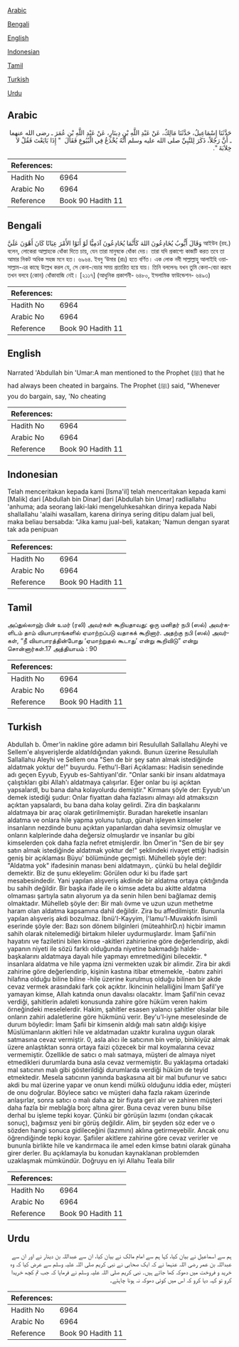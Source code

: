 [Arabic](#arabic)

[Bengali](#bengali)

[English](#english)

[Indonesian](#indonesian)

[Tamil](#tamil)

[Turkish](#turkish)

[Urdu](#urdu)

## Arabic


<div dir="rtl" lang="ar" style={{fontSize:'larger',backgroundColor:'#f8f9fa',padding:20}}>
حَدَّثَنَا إِسْمَاعِيلُ، حَدَّثَنَا مَالِكٌ، عَنْ عَبْدِ اللَّهِ بْنِ دِينَارٍ، عَنْ عَبْدِ اللَّهِ بْنِ عُمَرَ ـ رضى الله عنهما ـ أَنَّ رَجُلاً، ذَكَرَ لِلنَّبِيِّ صلى الله عليه وسلم أَنَّهُ يُخْدَعُ فِي الْبُيُوعِ فَقَالَ ‏ "‏ إِذَا بَايَعْتَ فَقُلْ لاَ خِلاَبَةَ ‏"‏‏.‏
</div>
<div style={{backgroundColor:'#f8f9fa',padding:20, marginBottom: 10}}><table> <thead> <tr> <th>References:</th> <th></th> </tr> </thead> <tbody><tr><td>Hadith No</td><td>6964</td></tr><tr><td>Arabic No</td><td>6964</td></tr><tr><td>Reference</td><td>Book 90 Hadith 11</td></tr></tbody></table></div>

## Bengali


<div dir="ltr" lang="bn" style={{fontSize:'larger',backgroundColor:'#f8f9fa',padding:20}}>
وَقَالَ أَيُّوبُ يُخَادِعُونَ اللهَ كَأَنَّمَا يُخَادِعُونَ آدَمِيًّا لَوْ أَتَوْا الأَمْرَ عِيَانًا كَانَ أَهْوَنَ عَلَيَّ আইউব (রহ.) বলেন, লোকেরা আল্লাহকে ধোঁকা দিতে চায়, যেন তারা মানুষকে ধোঁকা দেয়। তারা যদি প্রকাশ্যে কাজটি করত তবে তা আমার নিকট অধিক সহজ মনে হত। ৬৯৬৪. ইবনু ‘উমার (রাঃ) হতে বর্ণিত। এক লোক নবী সাল্লাল্লাহু আলাইহি ওয়াসাল্লাম-এর কাছে উল্লেখ করল যে, সে কেনা-বেচার সময় প্রতারিত হয়ে যায়। তিনি বললেনঃ যখন তুমি কেনা-বেচা করবে তখন বলবে (কোন) ধোঁকাবাজি নেই। [২১১৭] (আধুনিক প্রকাশনী- ৬৪৮০, ইসলামিক ফাউন্ডেশন- ৬৪৯৩)
</div>
<div style={{backgroundColor:'#f8f9fa',padding:20, marginBottom: 10}}><table> <thead> <tr> <th>References:</th> <th></th> </tr> </thead> <tbody><tr><td>Hadith No</td><td>6964</td></tr><tr><td>Arabic No</td><td>6964</td></tr><tr><td>Reference</td><td>Book 90 Hadith 11</td></tr></tbody></table></div>

## English


<div dir="ltr" lang="en" style={{fontSize:'larger',backgroundColor:'#f8f9fa',padding:20}}>
Narrated 'Abdullah bin 'Umar:A man mentioned to the Prophet (ﷺ) that he had always been cheated in bargains. The Prophet (ﷺ) said, "Whenever you do bargain, say, 'No cheating
</div>
<div style={{backgroundColor:'#f8f9fa',padding:20, marginBottom: 10}}><table> <thead> <tr> <th>References:</th> <th></th> </tr> </thead> <tbody><tr><td>Hadith No</td><td>6964</td></tr><tr><td>Arabic No</td><td>6964</td></tr><tr><td>Reference</td><td>Book 90 Hadith 11</td></tr></tbody></table></div>

## Indonesian


<div dir="ltr" lang="id" style={{fontSize:'larger',backgroundColor:'#f8f9fa',padding:20}}>
Telah menceritakan kepada kami [Isma'il] telah menceritakan kepada kami [Malik] dari [Abdullah bin Dinar] dari [Abdullah bin Umar] radliallahu 'anhuma; ada seorang laki-laki mengeluhkesahkan dirinya kepada Nabi shallallahu 'alaihi wasallam, karena dirinya sering ditipu dalam jual beli, maka beliau bersabda: "Jika kamu jual-beli, katakan; 'Namun dengan syarat tak ada penipuan
</div>
<div style={{backgroundColor:'#f8f9fa',padding:20, marginBottom: 10}}><table> <thead> <tr> <th>References:</th> <th></th> </tr> </thead> <tbody><tr><td>Hadith No</td><td>6964</td></tr><tr><td>Arabic No</td><td>6964</td></tr><tr><td>Reference</td><td>Book 90 Hadith 11</td></tr></tbody></table></div>

## Tamil


<div dir="ltr" lang="ta" style={{fontSize:'larger',backgroundColor:'#f8f9fa',padding:20}}>
அப்துல்லாஹ் பின் உமர் (ரலி) அவர்கள் கூறியதாவது: ஒரு மனிதர் நபி (ஸல்) அவர்களிடம் தாம் வியாபாரங்களில் ஏமாற்றப்படு வதாகக் கூறினார். அதற்கு நபி (ஸல்) அவர்கள், “நீ வியாபாரத்தின்போது ‘ஏமாற்றுதல் கூடாது’ என்று கூறிவிடு” என்று சொன்னார்கள்.17 அத்தியாயம் : 90
</div>
<div style={{backgroundColor:'#f8f9fa',padding:20, marginBottom: 10}}><table> <thead> <tr> <th>References:</th> <th></th> </tr> </thead> <tbody><tr><td>Hadith No</td><td>6964</td></tr><tr><td>Arabic No</td><td>6964</td></tr><tr><td>Reference</td><td>Book 90 Hadith 11</td></tr></tbody></table></div>

## Turkish


<div dir="ltr" lang="tr" style={{fontSize:'larger',backgroundColor:'#f8f9fa',padding:20}}>
Abdullah b. Ömer'in nakline göre adamın biri Resulullah Sallallahu Aleyhi ve Sellem'e alışverişIerde aldatıldığından yakındı. Bunun üzerine Resulullah Sallallahu Aleyhi ve Sellem ona "Sen de bir şey satın almak istediğinde aldatmak yoktur de!" buyurdu. Fethu'l-Bari Açıklaması: Hadisin senedinde adı geçen Eyyub, Eyyub es-Sahtiyanl'dir. "Onlar sanki bir insanı aldatmaya çalıştıkları gibi Allah'ı aldatmaya çalışırlar. Eğer onlar bu işi açıktan yapsaİardl, bu bana daha kolayolurdu demiştir." Kirmanı şöyle der: Eyyub'un demek istediği şudur: Onlar fiyattan daha fazlasını almayı ald atmaksızın açıktan yapsalardı, bu bana daha kolay gelirdi. Zira din başkalarını aldatmaya bir araç olarak getirilmemiştir. Buradan hareketle insanları aldatma ve onlara hile yapma yolunu tutup, günah işleyen kimseler insanların nezdinde bunu açıktan yapanlardan daha sevimsiz olmuşlar ve onların kalplerinde daha değersiz olmuşlardır ve insanlar bu gibi kimselerden çok daha fazla nefret etmişlerdir. İbn Ömer'in "Sen de bir şey satın almak istediğinde aldatmak yoktur de!" şeklindeki rivayet ettiği hadisin geniş bir açıklaması Büyu' bölümünde geçmişti. Mühelleb şöyle der: "Aldatma yok" ifadesinin manası beni aldatmayın,. çünkü bu helal değildir demektir. Biz de şunu ekleyelim: Görülen odur ki bu ifade şart mesabesindedir. Yani yapılan alışveriş akdinde bir aldatma ortaya çıktığında bu sahih değildir. Bir başka ifade ile o kimse adeta bu akitte aldatma olmaması şartıyla satın alıyorum ya da senin hilen beni bağlamaz demiş olmaktadır. Mühelleb şöyle der: Bir malı övme ve uzun uzun methetme haram olan aldatma kapsamına dahil değildir. Zira bu affedilmiştir. Bununla yapılan alışveriş akdi bozulmaz. İbnü'I-Kayyim, İ'lamu'l-Muvakkıfn isimli eserinde şöyle der: Bazı son dönem bilginleri (müteahhirD.n) hiçbir imamın sahih olarak nitelemediği birtakım hileler uydurmuşlardır. İmam Şafii'nin hayatını ve faziletini bilen kimse -akitleri zahirierine göre değerlendirip, akdi yapanın niyeti ile sözü farklı olduğunda niyetine bakmadığı halde- başkalarını aldatmaya dayalı hile yapmayı emretmediğini bilecektir. ° insanlara aldatma ve hile yapma izni vermekten uzak bir alimdir. Zira bir akdi zahirine göre değerlendirip, kişinin kastına itibar etmemekle, -batını zahiri hilafına olduğu biline biline -hile üzerine kurulmuş olduğu bilinen bir akde cevaz vermek arasındaki fark çok açıktır. İkincinin helalliğini İmam ŞafiI'ye yamayan kimse, Allah katında onun davalısı olacaktır. İmam Şafil'nin cevaz verdiği, şahitlerin adaleti konusunda zahire göre hüküm veren hakim örneğindeki meselelerdir. Hakim, şahitler esasen yalancı şahitler olsalar bile onların zahiri adaletlerine göre hükmünü verir. Bey'u'l-iyne meselesinde de durum böyledir: İmam Şafii bir kimsenin aldığı malı satın aldığı kişiye Müslümanların akitleri hile ve aldatmadan uzaktır kuralına uygun olarak satmasına cevaz vermiştir. 0, asla alıcı ile satıcının bin verip, binikiyüz almak üzere anlaştıktan sonra ortaya faizi çözecek bir mal koymalarına cevaz vermemiştir. Özellikle de satıcı o malı satmaya, müşteri de almaya niyet etmedikleri durumlarda buna asla cevaz vermemiştir. Bu yaklaşıma ortadaki mal satıcının malı gibi gösterildiği durumlarda verdiği hüküm de teyid etmektedir. Mesela satıcının yanında başkasına ait bir mal bufunur ve satıcı akdi bu mal üzerine yapar ve onun kendi mülkü olduğunu iddia eder, müşteri de onu doğrular. Böylece satıcı ve müşteri daha fazla rakam üzerinde anlaşırlar, sonra satıcı o malı daha az bir fiyata geri alır ve zahiren müşteri daha fazla bir meblağla borç altına girer. Buna cevaz veren bunu bilse derhal bu işleme tepki koyar. Çünkü bir görüşün lazımı (ondan çıkacak sonuç), bağımsız yeni bir görüş değildir. Alim, bir şeyden söz eder ve o sözden hangi sonuca gidileceğini (lazımını) aklına getirmeyebilir. Ancak onu öğrendiğinde tepki koyar. Şafiıler akitlere zahirine göre cevaz verirler ve bununla birlikte hile ve kandırmaca ile amel eden kimse batıni olarak günaha girer derler. Bu açıklamayla bu konudan kaynaklanan problemden uzaklaşmak mümkündür. Doğruyu en iyi Allahu Teala bilir
</div>
<div style={{backgroundColor:'#f8f9fa',padding:20, marginBottom: 10}}><table> <thead> <tr> <th>References:</th> <th></th> </tr> </thead> <tbody><tr><td>Hadith No</td><td>6964</td></tr><tr><td>Arabic No</td><td>6964</td></tr><tr><td>Reference</td><td>Book 90 Hadith 11</td></tr></tbody></table></div>

## Urdu


<div dir="rtl" lang="ur" style={{fontSize:'larger',backgroundColor:'#f8f9fa',padding:20}}>
ہم سے اسماعیل نے بیان کیا، کہا ہم سے امام مالک نے بیان کیا، ان سے عبداللہ بن دینار نے اور ان سے عبداللہ بن عمر رضی اللہ عنہما نے کہ ایک صحابی نے نبی کریم صلی اللہ علیہ وسلم سے عرض کیا کہ وہ خرید و فروخت میں دھوکہ کھا جاتے ہیں۔ نبی کریم صلی اللہ علیہ وسلم نے فرمایا کہ جب تم کچھ خریدا کرو تو کہہ دیا کرو کہ اس میں کوئی دھوکہ نہ ہونا چاہئے۔
</div>
<div style={{backgroundColor:'#f8f9fa',padding:20, marginBottom: 10}}><table> <thead> <tr> <th>References:</th> <th></th> </tr> </thead> <tbody><tr><td>Hadith No</td><td>6964</td></tr><tr><td>Arabic No</td><td>6964</td></tr><tr><td>Reference</td><td>Book 90 Hadith 11</td></tr></tbody></table></div>